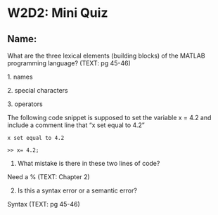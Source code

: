 # W2D2: Mini Quiz

## Name:

What are the three lexical elements (building blocks) of the MATLAB
programming language? (TEXT: pg 45-46)

1\. names

2\. special characters

3\. operators

The following code snippet is supposed to set the variable x = 4.2 and
include a comment line that “x set equal to 4.2”

```
x set equal to 4.2

>> x= 4.2;
```
1.  What mistake is there in these two lines of code?

Need a % (TEXT: Chapter 2)

2.  Is this a syntax error or a semantic error?

Syntax (TEXT: pg 45-46)
